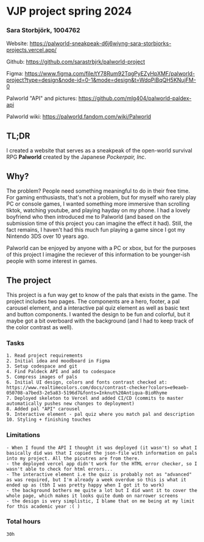 # VJP project spring 2024

### Sara Storbjörk, 1004762

Website: https://palworld-sneakpeak-d6j6wiyng-sara-storbjorks-projects.vercel.app/ 

Github: https://github.com/sarastrbjrk/palworld-project

Figma: https://www.figma.com/file/tY78Rum92TqgPyEZyHpXMF/palworld-project?type=design&node-id=0-1&mode=design&t=WdqPiBqQH5KNujFM-0 

Palworld "API" and pictures: https://github.com/mlg404/palworld-paldex-api 

Palworld wiki: https://palworld.fandom.com/wiki/Palworld 
    
## TL;DR

I created a website that serves as a sneakpeak of the open-world survival RPG **Palworld** created by the Japanese *Pockerpair, Inc*. 

## Why?

The problem? People need something meaningful to do in their free time. For gaming enthusiasts, that's not a problem, but for myself who rarely play PC or console games, I wanted something more immersive than scrolling tiktok, watching youtube, and playing hayday on my phone. I had a lovely boyfriend who then introduced me to Palworld (and based on the submission time of this project you can imagine the effect it had). Still, the fact remains, I haven't had this much fun playing a game since I got my Nintendo 3DS over 10 years ago.

Palworld can be enjoyed by anyone with a PC or xbox, but for the purposes of this project I imagine the reciever of this information to be younger-ish people with some interest in games. 

## The project

This project is a fun way get to know of the pals that exists in the game. The project includes two pages. The components are a hero, footer, a pal carousel element, and a interactive pal quiz element as well as basic text and button components. I wanted the design to be fun and colorful, but it maybe got a bit overboard with the background (and I had to keep track of the color contrast as well). 

### Tasks 

    1. Read project requirements
    2. Initial idea and moodboard in Figma
    3. Setup codespace and git
    4. Find Paldeck API and add to codespace
    5. Compress images of pals 
    6. Initial UI design, colors and fonts contrast checked at: https://www.realtimecolors.com/docs/contrast-checker?colors=e9eaeb-050708-a7bed3-2e5a83-5196d7&fonts=Inknut%20Antiqua-BioRhyme
    7. Deployed skeleton to Vercel and added CI/CD (commits to master automatically pushes new changes to deployment)
    8. Added pal "API" carousel
    9. Interactive element - pal quiz where you match pal and description
    10. Styling + finishing touches

### Limitations 
    - When I found the API I thought it was deployed (it wasn't) so what I basically did was that I copied the json-file with information on pals into my project. All the picutres are from there. 
    - the deployed vercel app didn't work for the HTML error checker, so I wasn't able to check for html errors... 
    - The interactive element i.e the quiz is probably not as "advanced" as was required, but I'm already a week overdue so this is what it ended up as (tbh I was pretty happy when I got it to work)
    - the background bothers me quite a lot but I did want it to cover the whole page, which makes it looks quite dumb on narrower screens
    - the design is very simplistic, I blame that on me being at my limit for this academic year :( ) 

### Total hours

    30h
